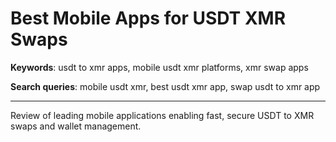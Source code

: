 # Best Mobile Apps for USDT XMR Swaps

**Keywords**: usdt to xmr apps, mobile usdt xmr platforms, xmr swap apps

**Search queries**: mobile usdt xmr, best usdt xmr app, swap usdt to xmr app

---

Review of leading mobile applications enabling fast, secure USDT to XMR swaps and wallet management.